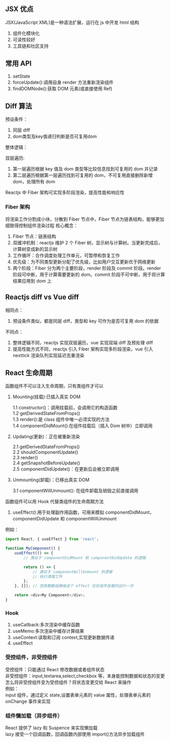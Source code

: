## JSX 优点

JSX(JavaScript XML)是一种语法扩展，运行在 js 中开发 html 结构

1. 组件化模块化
2. 可读性较好
3. 工具链和社区支持

## 常用 API

1. setState
2. forceUpdate():调用自身 render 方法重新渲染组件
3. findDOMNode():获取 DOM 元素(或直接使用 Ref)

## Diff 算法

预设条件：

1. 同层 diff
2. dom类型及key值递归判断是否可复用dom


整体逻辑：

双层遍历:

1. 第一层遍历根据 key 值及 dom 类型等比较信息找到可复用的 dom 并记录
2. 第二层遍历根据第一层遍历找到可复用的 dom，不可复用直接删除新增 dom，处理所有 dom

Reactjs 中 Fiber 架构可实现多阶段渲染，提高性能和响应性

### Fiber 架构

将渲染工作分割成小块，分散到 Fiber 节点中，Fiber 节点为链表结构，能够更加细致得控制组件渲染过程
核心概念：

1. Fiber 节点：链表结构
2. 双缓冲机制：reactjs 维护 2 个 Fiber 树，显示树与计算树。当更新完成后，计算树变成新的显示树
3. 工作循环：合作调度处理工作单元，可暂停和恢复工作
4. 优先级：为不同类型更新分配了优先级，比如用户交互更新优于网络更新
5. 两个阶段：Fiber 分为两个主要阶段，render 阶段及 commit 阶段。render 阶段可中断，用于计算需要更新的 dom。commit 阶段不可中断，用于将计算结果应用到 dom 上  


## Reactjs diff vs Vue diff

相同点：

1. 预设条件类似，都是同层 diff，类型和 key 可作为是否可复用 dom 的依据

不同点：

1. 整体逻辑不同，reactjs 实现双层遍历，vue 实现双端 diff 及预处理 diff
2. 提高性能方式不同，reactjs 引入 Fiber 架构实现多阶段渲染，vue 引入 nexttick 渲染队列实现延迟去重渲染

## React 生命周期

函数组件不可以注入生命周期，只有类组件才可以

1. Mounting(挂载):已插入真实 DOM

    1.1 constructor()：调用挂载前，会调用它的构造函数  
    1.2 getDerivedStateFromProps()  
    1.3 render():是 class 组件中唯一必须实现的方法  
    1.4 componentDidMount():在组件挂载后（插入 Dom 树中）立即调用

2. Updating(更新)：正在被重新渲染

    2.1 getDerivedStateFromProps()  
    2.2 shouldComponentUpdate()  
    2.3 render()  
    2.4 getSnapshotBeforeUpdate()  
    2.5 componentDidUpdate()：在更新后会被立即调用

3. Unmounting(卸载)：已移出真实 DOM

    3.1 componentWillUnmount(): 在组件卸载及销毁之前直接调用

函数组件可以用 Hook 代替类组件的生命周期方法

1. useEffect():用于处理副作用函数，可用来模拟 componentDidMount，componentDidUpdate 和 componentWillUnmount

例如：

```js
import React, { useEffect } from 'react';

function MyComponent() {
    useEffect(() => {
        // 类似于 componentDidMount 和 componentDidUpdate 的逻辑

        return () => {
            // 类似于 componentWillUnmount 的逻辑
            // 执行清理工作
        };
    }, []); // 空依赖数组确保这个 effect 仅在组件挂载时运行一次

    return <div>My Component</div>;
}
```

### Hook

1. useCallback:多次渲染中缓存函数     
2. useMemo:多次渲染中缓存计算结果     
3. useContext:读取和订阅 context,实现更新数据传递
4. useEffect

### 受控组件，非受控组件

受控组件：只能通过 React 修改数据或者组件状态  
非受控组件：input,textarea,select,checkbox 等，本身能控制数据和状态的变更  
怎么将非受控组件变为受控组件？将状态变更交给 React 来操作  
例如：  
input 组件，通过定义 state,设置表单元素的 value 属性，处理表单元素的 onChange 事件来实现

### 组件懒加载（异步组件）

React 提供了 lazy 和 Suspence 来实现懒加载  
lazy 接受一个回调函数，回调函数内部使用 import()方法异步加载组件
